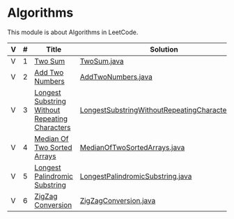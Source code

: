 # Algorithms

This module is about Algorithms in LeetCode. 

 V | #  | Title | Solution | Difficulty 
-- | -- | ----- | -------- | ---------- 
 V | 1  | [Two Sum][1-link] | [TwoSum.java][1-solution] | Easy
 V | 2  | [Add Two Numbers][2-link] | [AddTwoNumbers.java][2-solution] | Medium
 V | 3  | [Longest Substring Without Repeating Characters][3-link] | [LongestSubstringWithoutRepeatingCharacters.java][3-solution] | Medium
 V | 4  | [Median Of Two Sorted Arrays][4-link] | [MedianOfTwoSortedArrays.java][4-solution] | Hard
 V | 5  | [Longest Palindromic Substring][5-link] | [LongestPalindromicSubstring.java][5-solution] | Medium
 V | 6  | [ZigZag Conversion][6-link] | [ZigZagConversion.java][6-solution] | Medium
  
  
[1-link]: https://leetcode.com/problems/two-sum/
[1-solution]: https://github.com/jsong00505/LeetCode/blob/master/Algorithms/src/main/java/easy/t/TwoSum.java
[2-link]: https://leetcode.com/problems/add-two-numbers/
[2-solution]: https://github.com/jsong00505/LeetCode/blob/master/Algorithms/src/main/java/medium/a/AddTwoNumbers.java
[3-link]: https://leetcode.com/problems/longest-substring-without-repeating-characters/
[3-solution]: https://github.com/jsong00505/LeetCode/blob/master/Algorithms/src/main/java/medium/l/LongestSubstringWithoutRepeatingCharacters.java
[4-link]: https://leetcode.com/problems/median-of-two-sorted-arrays/
[4-solution]: https://github.com/jsong00505/LeetCode/blob/master/Algorithms/src/main/java/hard/m/MedianOfTwoSortedArrays.java
[5-link]: https://leetcode.com/problems/longest-palindromic-substring/
[5-solution]: https://github.com/jsong00505/LeetCode/blob/master/Algorithms/src/main/java/medium/l/LongestPalindromicSubstring.java
[6-link]: https://leetcode.com/problems/zigzag-conversion/
[6-solution]: https://github.com/jsong00505/LeetCode/blob/master/Algorithms/src/main/java/medium/z/ZigZagConversion.java